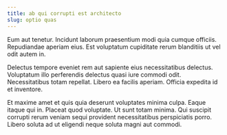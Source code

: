 ```yaml
---
title: ab qui corrupti est architecto
slug: optio quas
---
```


Eum aut tenetur. Incidunt laborum praesentium modi quia cumque officiis. Repudiandae aperiam eius. Est voluptatum cupiditate rerum blanditiis ut vel odit autem in.

Delectus tempore eveniet rem aut sapiente eius necessitatibus delectus. Voluptatum illo perferendis delectus quasi iure commodi odit. Necessitatibus totam repellat. Libero ea facilis aperiam. Officia expedita id et inventore.

Et maxime amet et quis quia deserunt voluptates minima culpa. Eaque itaque qui in. Placeat quod voluptate. Ut sunt totam minima. Qui suscipit corrupti rerum veniam sequi provident necessitatibus perspiciatis porro. Libero soluta ad ut eligendi neque soluta magni aut commodi.
